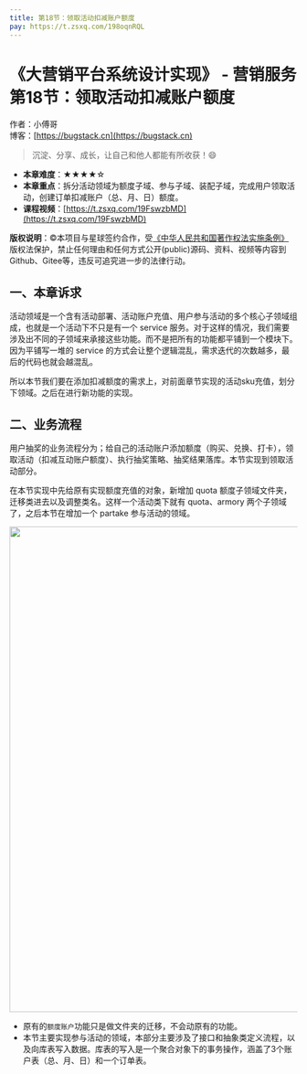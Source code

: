 ```yaml
---
title: 第18节：领取活动扣减账户额度
pay: https://t.zsxq.com/198oqnRQL
---
```


# 《大营销平台系统设计实现》 - 营销服务 第18节：领取活动扣减账户额度

作者：小傅哥
<br/>博客：[https://bugstack.cn](https://bugstack.cn)

>沉淀、分享、成长，让自己和他人都能有所收获！😄

- **本章难度**：★★★★☆
- **本章重点**：拆分活动领域为额度子域、参与子域、装配子域，完成用户领取活动，创建订单扣减账户（总、月、日）额度。
- **课程视频**：[https://t.zsxq.com/19FswzbMD](https://t.zsxq.com/19FswzbMD)

**版权说明**：©本项目与星球签约合作，受[《中华人民共和国著作权法实施条例》](http://www.gov.cn/zhengce/2020-12/26/content_5573623.htm) 版权法保护，禁止任何理由和任何方式公开(public)源码、资料、视频等内容到Github、Gitee等，违反可追究进一步的法律行动。

## 一、本章诉求

活动领域是一个含有活动部署、活动账户充值、用户参与活动的多个核心子领域组成，也就是一个活动下不只是有一个 service 服务。对于这样的情况，我们需要涉及出不同的子领域来承接这些功能。而不是把所有的功能都平铺到一个模块下。因为平铺写一堆的 service 的方式会让整个逻辑混乱，需求迭代的次数越多，最后的代码也就会越混乱。

所以本节我们要在添加扣减额度的需求上，对前面章节实现的活动sku充值，划分下领域。之后在进行新功能的实现。

## 二、业务流程

用户抽奖的业务流程分为；给自己的活动账户添加额度（购买、兑换、打卡），领取活动（扣减互动账户额度）、执行抽奖策略、抽奖结果落库。本节实现到领取活动部分。

在本节实现中先给原有实现额度充值的对象，新增加 quota 额度子领域文件夹，迁移类进去以及调整类名。这样一个活动类下就有 quota、armory 两个子领域了，之后本节在增加一个 partake 参与活动的领域。

<div align="center">
    <img src="https://bugstack.cn/images/article/project/big-market/big-market-25-01.png" width="850px">
</div>

- 原有的`额度账户`功能只是做文件夹的迁移，不会动原有的功能。
- 本节主要实现参与活动的领域，本部分主要涉及了接口和抽象类定义流程，以及向库表写入数据。库表的写入是一个聚合对象下的事务操作，涵盖了3个账户表（总、月、日）和一个订单表。